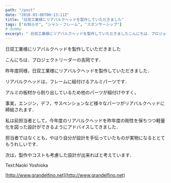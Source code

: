 ```yaml
---
path: "/post"
date: "2018-03-06T00:13:11Z"
title: "日双工業様にリアバルクヘッドを製作していただきました"
tags: ["お知らせ", "シャシ・フレーム", "スポンサーシップ"]
# dummy
excerpt: " 日双工業様にリアバルクヘッドを製作していただきましたこんにちは．プロジェクトリーダーの吉岡です．昨年度同様，日双工業様にリアバルクヘッドを製作していただきました．リアバルクヘッドは，フレームに組付..."
---
```


[](06-1.jpg) 日双工業様にリアバルクヘッドを製作していただきました

こんにちは．プロジェクトリーダーの吉岡です．

昨年度同様，日双工業様にリアバルクヘッドを製作していただきました．

リアバルクヘッドは，フレームに組付けるアルミパーツです．

アルミの板材から削り出しているため他のパーツが組付けやすく，

事実，エンジン，デフ，サスペンションなど様々なパーツがリアバルクヘッドに締結されます．

私は前担当者として，今年度のリアバルクヘッドを昨年度の剛性を保ちつつ軽量化を図った設計ができるようにアドバイスしてきました．

担当者ではなくとも，やはり自分が設計を手伝っていたものが実物になるととてもうれしいです．

次は，製作やコストも考慮した設計が出来ればと考えています．

Text:Naoki Yoshioka

[http://www.grandelfino.net](http://www.grandelfino.net)